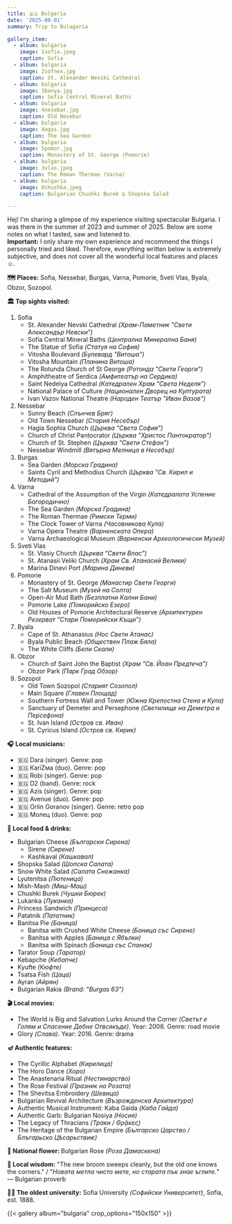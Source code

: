 ```yaml
---
title: 🇧🇬 Bulgaria 
date: '2025-08-01'
summary: Trip to Bulagaria

gallery_item:
  - album: bulgaria
    image: 1sofia.jpeg
    caption: Sofia
  - album: bulgaria
    image: 2sofnex.jpg
    caption: St. Alexander Nevski Cathedral
  - album: bulgaria
    image: 3banya.jpg
    caption: Sofia Central Mineral Baths
  - album: bulgaria
    image: 4nesebar.jpg
    caption: Old Nesebar
  - album: bulgaria
    image: 4ogas.jpg
    caption: The Sea Garden 
  - album: bulgaria
    image: 5pomor.jpg
    caption: Monastery of St. George (Pomorie)
  - album: bulgaria
    image: 3vlas.jpeg
    caption: The Roman Thermae (Varna)
  - album: bulgaria
    image: 8chushka.jpeg
    caption: Bulgarian Chushki Burek & Shopska Salad

---
```

Hej! I'm sharing a glimpse of my experience visiting spectacular Bulgaria. I was there in the summer of 2023 and summer of 2025. Below are some notes on what I tasted, saw and listened to.<br>
<b>Important:</b> I only share my own experience and recommend the things I personally tried and liked. Therefore, everything written below is extremely subjective, and does not cover all the wonderful local features and places ☺️.

<b>🗺 Places:</b> Sofia, Nessebar, Burgas, Varna, Pomorie, Sveti Vlas, Byala, Obzor, Sozopol.<br>

<b>🏛 Top sights visited: </b>
1. Sofia
    - St. Alexander Nevski Cathedral <i>(Храм-Паметник "Свети Александър Невски")</i>
    - Sofia Central Mineral Baths <i>(Централна Минерална Баня)</i>
    - The Statue of Sofia <i>(Статуя на София)</i>
    - Vitosha Boulevard <i>(Булевард "Витоша")</i>
    - Vitosha Mountain <i>(Планина Витоша)</i>
    - The Rotunda Church of St George <i>(Ротонда "Свети Георги")</i>
    - Amphitheatre of Serdica <i>(Амфитеатър на Сердика)</i>
    - Saint Nedelya Cathedral <i>(Катедрален Храм "Света Неделя")</i>
    - National Palace of Culture <i>(Национален Дворец на Културата)</i>
    - Ivan Vazov National Theatre <i>(Народен Театър "Иван Вазов")</i>
2. Nessebar
    - Sunny Beach <i>(Слънчев Бряг)</i>
    - Old Town Nessebar <i>(Стария Несебър)</i>
    - Hagia Sophia Church <i>(Църква "Света София")</i>
    - Church of Christ Pantocrator <i>(Църква "Христос Пантократор")</i>
    - Church of St. Stephen <i>(Църква "Свети Стефан")</i>
    - Nessebar Windmill <i>(Вятърна Мелница в Несебър)</i>
3. Burgas
    - Sea Garden <i>(Морска Градина)</i>
    - Saints Cyril and Methodius Church <i>(Църква "Св. Кирил и Методий")</i>
4. Varna
    - Cathedral of the Assumption of the Virgin <i>(Катедралата Успение Богородично)</i>
    - The Sea Garden <i>(Морска Градина)</i>
    - The Roman Thermae <i>(Римски Терми)</i>
    - The Clock Tower of Varna <i>(Часовникова Кула)</i>
    - Varna Opera Theatre <i>(Варненската Опера)</i>
    - Varna Archaeological Museum <i>(Варненски Археологически Музей)</i>
5. Sveti Vlas
    - St. Vlasiy Church <i>(Църква "Свети Влас")</i>
    - St. Atanasii Veliki Church <i>(Храм Св. Атанасий Велики)</i>
    - Marina Dinevi Port <i>(Марина Диневи)</i>
6. Pomorie
    - Monastery of St. George <i>(Манастир Свети Георги)</i>
    - The Salt Museum <i>(Музей на Солта)</i>
    - Open-Air Mud Bath <i>(Безплатни Кални Бани)</i>
    - Pomorie Lake <i>(Поморийско Езеро)</i>
    - Old Houses of Pomorie Architectural Reserve <i>(Архитектурен Резерват "Стари Поморийски Къщи")</i>
7. Byala
    - Cape of St. Athanasius <i>(Нос Свети Атанас)</i>
    - Byala Public Beach <i>(Обществен Плаж Бяла)</i>
    - The White Cliffs <i>(Бели Скали)</i>
8. Obzor
    - Church of Saint John the Baptist <i>(Храм "Св. Йоан Предтеча")</i>
    - Obzor Park <i>(Парк Град Обзор)</i>
9. Sozopol
    - Old Town Sozopol <i>(Старият Созопол)</i>
    - Main Square <i>(Главен Площад)</i>
    - Southern Fortress Wall and Tower <i>(Южна Крепостна Стена и Кула)</i>
    - Sanctuary of Demeter and Persephone <i>(Светилище на Деметра и Персефона)</i> 
    - St. Ivan Island <i>(Остров св. Иван)</i> 
    - St. Cyricus Island <i>(Остров св. Кирик)</i> 


<b>🎧 Local musicians: </b>
- 🇧🇬 Dara (singer). Genre: pop
- 🇧🇬 КаriZма (duo). Genre: pop
- 🇧🇬 Robi (singer). Genre: pop
- 🇧🇬 D2 (band). Genre: rock
- 🇧🇬 Azis (singer). Genre: pop
- 🇧🇬 Avenue (duo). Genre: pop
- 🇧🇬 Orlin Goranov (singer). Genre: retro pop
- 🇧🇬 Молец (duo). Genre: pop


<b>🥘 Local food & drinks: </b>
- Bulgarian Cheese <i>(Български Сирена)</i>
  - Sirene <i>(Сирене)</i>
  - Kashkaval <i>(Кашкавал)</i>
- Shopska Salad <i>(Шопска Салата)</i>
- Snow White Salad <i>(Салата Снежанка)</i>
- Lyutenitsa <i>(Лютеница)</i>
- Mish-Mash <i>(Миш-Маш)</i>
- Chushki Burek <i>(Чушки Бюрек)</i>
- Lukanka <i>(Луканка)</i>
- Princess Sandwich <i>(Принцеса)</i>
- Patatnik <i>(Пататник)</i>
- Banitsa Pie <i>(Баница)</i>
  - Banitsa with Crushed White Cheese <i>(Баница със Сирене)</i>
  - Banitsa with Apples <i>(Баница с Ябълки)</i>
  - Banitsa with Spinach <i>(Баница със Спанак)</i>
- Tarator Soup <i>(Таратор)</i>
- Kebapche <i>(Кебапче)</i>
- Kyufte <i>(Кюфте)</i>
- Tsatsa Fish <i>(Цаца)</i>
- Ayran <i>(Айрян)</i>
- Bulgarian Rakia <i>(Brand: "Burgas 63")</i>


<b>🎬 Local movies:</b>
- The World is Big and Salvation Lurks Around the Corner <i>(Светът е Голям и Спасение Дебне Отвсякъде)</i>. Year: 2008. Genre: road movie
- Glory <i>(Слава)</i>. Year: 2016. Genre: drama


<b>🪔 Authentic features:</b>
- The Cyrillic Alphabet <i>(Кирилица)</i>
- The Horo Dance <i>(Хоро)</i>
- The Anastenaria Ritual <i>(Нестинарство)</i>
- The Rose Festival <i>(Празник на Розата)</i>
- The Shevitsa Embroidery <i>(Шевица)</i>
- Bulgarian Revival Architecture <i>(Възрожденска Архитектура)</i>
- Authentic Musical Instrument: Kaba Gaida <i>(Каба Гайда)</i>
- Authentic Garb: Bulgarian Nosiya <i>(Носия)</i>
- The Legacy of Thracians <i>(Траки / Θρᾷκες)</i>
- The Heritage of the Bulgarian Empire <i>(Българско Царство / Блъгарьско Цѣсарьствиѥ)</i>



<b>💐 National flower: </b> Bulgarian Rose <i>(Роза Дамаскена)</i>


<b>🦉 Local wisdom:</b> "The new broom sweeps cleanly, but the old one knows the corners." / "<i>Новата метла чисто мете, но старата пък знае ъглите.</i>" — Bulgarian proverb


<b>👨‍🎓 The oldest university:</b> Sofia University <i>(Софийски Университет)</i>, Sofia, est. 1888.  


{{< gallery album="bulgaria" crop_options="150x150" >}}
   

